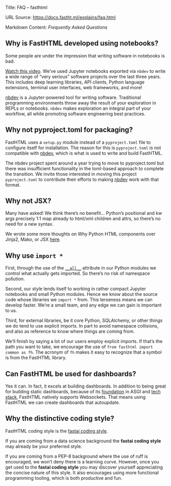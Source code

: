 Title: FAQ – fasthtml

URL Source: https://docs.fastht.ml/explains/faq.html

Markdown Content:
_Frequently Asked Questions_

Why is FastHTML developed using notebooks?
------------------------------------------

Some people are under the impression that writing software in notebooks is bad.

[Watch this video](https://www.youtube.com/watch?v=9Q6sLbz37gk&ab_channel=JeremyHoward). We’ve used Jupyter notebooks exported via `nbdev` to write a wide range of “very serious” software projects over the last three years. This includes deep learning libraries, API clients, Python language extensions, terminal user interfaces, web frameworks, and more!

[nbdev](https://nbdev.fast.ai/) is a Jupyter-powered tool for writing software. Traditional programming environments throw away the result of your exploration in REPLs or notebooks. `nbdev` makes exploration an integral part of your workflow, all while promoting software engineering best practices.

Why not pyproject.toml for packaging?
-------------------------------------

FastHTML uses a `setup.py` module instead of a `pyproject.toml` file to configure itself for installation. The reason for this is `pyproject.toml` is not compatible with [nbdev](https://nbdev.fast.ai/), which is what is used to write and build FastHTML.

The nbdev project spent around a year trying to move to pyproject.toml but there was insufficient functionality in the toml-based approach to complete the transition. We invite those interested in moving this project `pyproject.toml` to contribute their efforts to making [nbdev](https://nbdev.fast.ai/) work with that format.

Why not JSX?
------------

Many have asked! We think there’s no benefit… Python’s positional and kw args precisely 1:1 map already to html/xml children and attrs, so there’s no need for a new syntax.

We wrote some more thoughts on Why Python HTML components over Jinja2, Mako, or JSX [here](https://www.answer.ai/posts/2024-08-03-fasthtml.html#why).

Why use `import *`
------------------

First, through the use of the [`__all__`](https://docs.python.org/3/tutorial/modules.html#importing-from-a-package) attribute in our Python modules we control what actually gets imported. So there’s no risk of namespace pollution.

Second, our style lends itself to working in rather compact Jupyter notebooks and small Python modules. Hence we know about the source code whose libraries we `import *` from. This terseness means we can develop faster. We’re a small team, and any edge we can gain is important to us.

Third, for external libraries, be it core Python, SQLAlchemy, or other things we do tend to use explicit imports. In part to avoid namespace collisions, and also as reference to know where things are coming from.

We’ll finish by saying a lot of our users employ explicit imports. If that’s the path you want to take, we encourage the use of `from fasthtml import common as fh`. The acronym of `fh` makes it easy to recognize that a symbol is from the FastHTML library.

Can FastHTML be used for dashboards?
------------------------------------

Yes it can. In fact, it excels at building dashboards. In addition to being great for building static dashboards, because of its [foundation](https://about.fastht.ml/foundation) in ASGI and [tech stack](https://about.fastht.ml/tech), FastHTML natively supports Websockets. That means using FastHTML we can create dashboards that autoupdate.

Why the distinctive coding style?
---------------------------------

FastHTML coding style is the [fastai coding style](https://docs.fast.ai/dev/style.html).

If you are coming from a data science background the **fastai coding style** may already be your preferred style.

If you are coming from a PEP-8 background where the use of ruff is encouraged, we won’t deny there is a learning curve. However, once you get used to the **fastai coding style** you may discover yourself appreciating the concise nature of this style. It also encourages using more functional programming tooling, which is both productive and fun.
